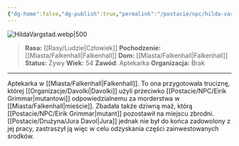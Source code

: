 ```yaml
---
{"dg-home":false,"dg-publish":true,"permalink":"/postacie/npc/hilda-vargstad/","dgPassFrontmatter":true}
---
```


![HildaVargstad.webp|500](/img/user/Vault/Grafiki/NPC/HildaVargstad.webp)

> **Rasa:** [[Rasy/Ludzie\|Człowiek]]
> **Pochodzenie:** [[Miasta/Falkenhall\|Falkenhall]]
> **Dom:** [[Miasta/Falkenhall\|Falkenhall]]
> **Status:** Żywy
> **Wiek:** 54
> **Zawód**: Aptekarka
> **Organizacja:** Brak

---

Aptekarka w [[Miasta/Falkenhall\|Falkenhall]]. To ona przygotowała truciznę, której [[Organizacje/Davolki\|Davolki]] użyli przeciwko [[Postacie/NPC/Eirik Grimmar\|mutantowi]] odpowiedzialnemu za morderstwa w [[Miasta/Falkenhall\|mieście]]. Zbadała także dziwną maź, którą [[Postacie/NPC/Eirik Grimmar\|mutant]] pozostawił na miejscu zbrodni. [[Postacie/Drużyna/Jura Davol\|Jura]] jednak nie był do końca zadowolony z jej pracy, zastraszył ją więc w celu odzyskania części zainwestowanych środków.